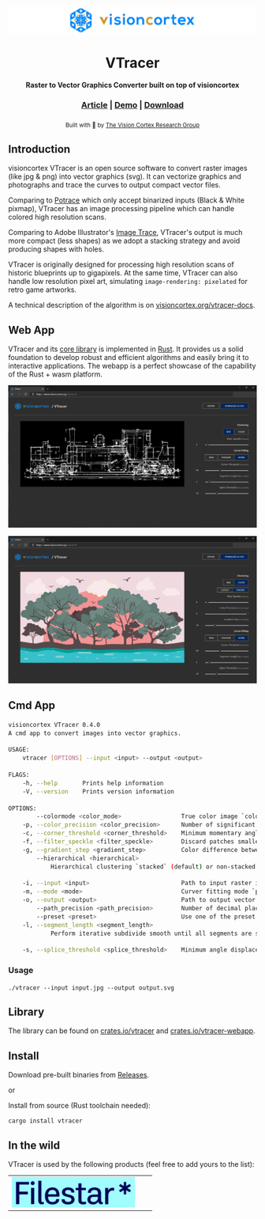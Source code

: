 <div align="center">

  <img src="docs/images/visioncortex-banner.png">
  <h1>VTracer</h1>

  <p>
    <strong>Raster to Vector Graphics Converter built on top of visioncortex</strong>
  </p>

  <h3>
    <a href="//www.visioncortex.org/vtracer-docs">Article</a>
    <span> | </span>
    <a href="//www.visioncortex.org/vtracer/">Demo</a>
    <span> | </span>
    <a href="//github.com/visioncortex/vtracer/releases/latest">Download</a>
  </h3>

  <sub>Built with 🦀 by <a href="//www.visioncortex.org/">The Vision Cortex Research Group</a></sub>
</div>

## Introduction

visioncortex VTracer is an open source software to convert raster images (like jpg & png) into vector graphics (svg). It can vectorize graphics and photographs and trace the curves to output compact vector files.

Comparing to [Potrace](http://potrace.sourceforge.net/) which only accept binarized inputs (Black & White pixmap), VTracer has an image processing pipeline which can handle colored high resolution scans.

Comparing to Adobe Illustrator's [Image Trace](https://helpx.adobe.com/illustrator/using/image-trace.html), VTracer's output is much more compact (less shapes) as we adopt a stacking strategy and avoid producing shapes with holes.

VTracer is originally designed for processing high resolution scans of historic blueprints up to gigapixels. At the same time, VTracer can also handle low resolution pixel art, simulating `image-rendering: pixelated` for retro game artworks.

A technical description of the algorithm is on [visioncortex.org/vtracer-docs](//www.visioncortex.org/vtracer-docs).

## Web App

VTracer and its [core library](//github.com/visioncortex/visioncortex) is implemented in [Rust](//www.rust-lang.org/). It provides us a solid foundation to develop robust and efficient algorithms and easily bring it to interactive applications. The webapp is a perfect showcase of the capability of the Rust + wasm platform.

![screenshot](docs/images/screenshot-01.png)

![screenshot](docs/images/screenshot-02.png)

## Cmd App

```sh
visioncortex VTracer 0.4.0
A cmd app to convert images into vector graphics.

USAGE:
    vtracer [OPTIONS] --input <input> --output <output>

FLAGS:
    -h, --help       Prints help information
    -V, --version    Prints version information

OPTIONS:
        --colormode <color_mode>                 True color image `color` (default) or Binary image `bw`
    -p, --color_precision <color_precision>      Number of significant bits to use in an RGB channel
    -c, --corner_threshold <corner_threshold>    Minimum momentary angle (degree) to be considered a corner
    -f, --filter_speckle <filter_speckle>        Discard patches smaller than X px in size
    -g, --gradient_step <gradient_step>          Color difference between gradient layers
        --hierarchical <hierarchical>
            Hierarchical clustering `stacked` (default) or non-stacked `cutout`. Only applies to color mode.

    -i, --input <input>                          Path to input raster image
    -m, --mode <mode>                            Curver fitting mode `pixel`, `polygon`, `spline`
    -o, --output <output>                        Path to output vector graphics
        --path_precision <path_precision>        Number of decimal places to use in path string
        --preset <preset>                        Use one of the preset configs `bw`, `poster`, `photo`
    -l, --segment_length <segment_length>
            Perform iterative subdivide smooth until all segments are shorter than this length

    -s, --splice_threshold <splice_threshold>    Minimum angle displacement (degree) to splice a spline
```

### Usage
```
./vtracer --input input.jpg --output output.svg
```

## Library

The library can be found on [crates.io/vtracer](//crates.io/crates/vtracer) and [crates.io/vtracer-webapp](//crates.io/crates/vtracer-webapp).

## Install

Download pre-built binaries from [Releases](https://github.com/visioncortex/vtracer/releases).

or

Install from source (Rust toolchain needed):

```
cargo install vtracer
```

## In the wild

VTracer is used by the following products (feel free to add yours to the list):

<table>
  <tbody>
    <tr>
      <td><a href="https://filestar.com"><img src="docs/images/filestar-logo.svg" width="250"/></a></td>
      <td></td>
      <td></td>
    </tr>
  </tbody>
</table>
